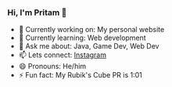 ### Hi, I'm Pritam 👋

- 🔭 Currently working on: My personal website
- 🌱 Currently learning: Web development
- 💬 Ask me about: Java, Game Dev, Web Dev
- 📫 Lets connect: <a href="https://instagr.am/itspritamdas.p">Instagram</a>
- 😄 Pronouns: He/him
- ⚡ Fun fact: My Rubik's Cube PR is 1:01
